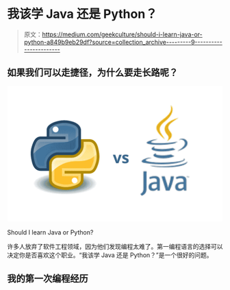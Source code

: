 # 我该学 Java 还是 Python？

> 原文：<https://medium.com/geekculture/should-i-learn-java-or-python-a849b9eb29df?source=collection_archive---------9----------------------->

## 如果我们可以走捷径，为什么要走长路呢？

![](img/6299ba59ccc414917ac44a2986949179.png)

Should I learn Java or Python?

许多人放弃了软件工程领域，因为他们发现编程太难了。第一编程语言的选择可以决定你是否喜欢这个职业。“我该学 Java 还是 Python？”是一个很好的问题。

## 我的第一次编程经历